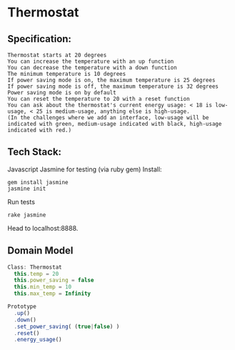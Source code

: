 # Thermostat

## Specification:

    Thermostat starts at 20 degrees
    You can increase the temperature with an up function
    You can decrease the temperature with a down function
    The minimum temperature is 10 degrees
    If power saving mode is on, the maximum temperature is 25 degrees
    If power saving mode is off, the maximum temperature is 32 degrees
    Power saving mode is on by default
    You can reset the temperature to 20 with a reset function
    You can ask about the thermostat's current energy usage: < 18 is low-usage, < 25 is medium-usage, anything else is high-usage.
    (In the challenges where we add an interface, low-usage will be indicated with green, medium-usage indicated with black, high-usage indicated with red.)

## Tech Stack:
Javascript
Jasmine for testing (via ruby gem)
Install:
```
gem install jasmine
jasmine init
```
Run tests
```
rake jasmine
```
Head to localhost:8888.


## Domain Model
``` javascript
Class: Thermostat
  this.temp = 20
  this.power_saving = false
  this.min_temp = 10
  this.max_temp = Infinity

Prototype
  .up()
  .down()
  .set_power_saving( (true|false) )
  .reset()
  .energy_usage()
```

